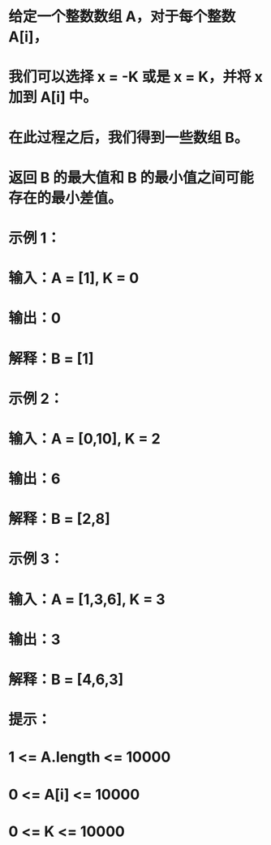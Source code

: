# 给定一个整数数组 A，对于每个整数 A[i]，
# 我们可以选择 x = -K 或是 x = K，并将 x 加到 A[i] 中。
# 在此过程之后，我们得到一些数组 B。
# 返回 B 的最大值和 B 的最小值之间可能存在的最小差值。
# 示例 1：
# 输入：A = [1], K = 0
# 输出：0
# 解释：B = [1]
# 示例 2：
# 输入：A = [0,10], K = 2
# 输出：6
# 解释：B = [2,8]
# 示例 3：
# 输入：A = [1,3,6], K = 3
# 输出：3
# 解释：B = [4,6,3]
# 提示：
# 1 <= A.length <= 10000
# 0 <= A[i] <= 10000
# 0 <= K <= 10000